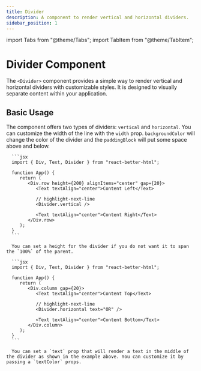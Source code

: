 ```yaml
---
title: Divider
description: A component to render vertical and horizontal dividers.
sidebar_position: 1
---
```


import Tabs from "@theme/Tabs";
import TabItem from "@theme/TabItem";

# Divider Component

The `<Divider>` component provides a simple way to render vertical and horizontal dividers with customizable styles. It is designed to visually separate content within your application.

## Basic Usage

The component offers two types of dividers: `vertical` and `horizontal`. You can customize the width of the line with the `width` prop. `backgroundColor` will change the color of the divider and the `paddingBlock` will put some space above and below.

<Tabs>
   <TabItem value="vertical" label="Vertical" default>

      ```jsx
      import { Div, Text, Divider } from "react-better-html";

      function App() {
         return (
            <Div.row height={200} alignItems="center" gap={20}>
               <Text textAlign="center">Content Left</Text>

               // highlight-next-line
               <Divider.vertical />

               <Text textAlign="center">Content Right</Text>
            </Div.row>
         );
      }
      ```

      You can set a height for the divider if you do not want it to span the `100%` of the parent.

   </TabItem>

   <TabItem value="horizontal" label="Horizontal">

      ```jsx
      import { Div, Text, Divider } from "react-better-html";

      function App() {
         return (
            <Div.column gap={20}>
               <Text textAlign="center">Content Top</Text>

               // highlight-next-line
               <Divider.horizontal text="OR" />

               <Text textAlign="center">Content Bottom</Text>
            </Div.column>
         );
      }
      ```

      You can set a `text` prop that will render a text in the middle of the divider as shown in the example above. You can customize it by passing a `textColor` props.

   </TabItem>
</Tabs>
